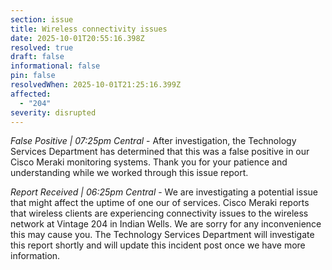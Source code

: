 ```yaml
---
section: issue
title: Wireless connectivity issues
date: 2025-10-01T20:55:16.398Z
resolved: true
draft: false
informational: false
pin: false
resolvedWhen: 2025-10-01T21:25:16.399Z
affected:
  - "204"
severity: disrupted
---
```

*False Positive | 07:25pm Central* - After investigation, the Technology Services Department has determined that this was a false positive in our Cisco Meraki monitoring systems. Thank you for your patience and understanding while we worked through this issue report.

*Report Received | 06:25pm Central* - We are investigating a potential issue that might affect the uptime of one our of services. Cisco Meraki reports that wireless clients are experiencing connectivity issues to the wireless network at Vintage 204 in Indian Wells. We are sorry for any inconvenience this may cause you. The Technology Services Department will investigate this report shortly and will update this incident post once we have more information.